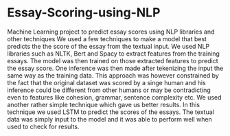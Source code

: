 # Essay-Scoring-using-NLP
Machine Learning project to predict essay scores using NLP libraries and other techniques
We used a few techniques to make a model that best predicts the the score of the essay from the textual input. We used NLP libraries such as NLTK, Bert and Spacy to extract features from the training essays. The model was then trained on those extracted features to predict the essay score. One inference was then made after tekenizing the input the same way as the training data. This approach was however constrained by the fact that the original dataset was scored by a singe human and his inference could be different from other humans or may be contradicting even to features like cohesion, grammar, sentence complexity etc. 
We used another rather simple technique which gave us better results. In this technique we used LSTM to predict the scores of the essays. The textual data was simply input to the model and it was able to perform well when used to check for results.
